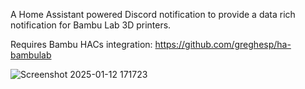 A Home Assistant powered Discord notification to provide a data rich notification for Bambu Lab 3D printers.

Requires Bambu HACs integration: https://github.com/greghesp/ha-bambulab

![Screenshot 2025-01-12 171723](https://github.com/user-attachments/assets/893f267f-44d7-40f9-bc0d-486ceae7026d)
